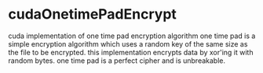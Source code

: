 # cudaOnetimePadEncrypt
cuda implementation of one time pad encryption algorithm 
one time pad is a simple encryption algorithm which uses a random key of the same size as the file to be encrypted.
this implementation encrypts data by xor'ing it with random bytes.
one time pad is a perfect cipher and is unbreakable.
